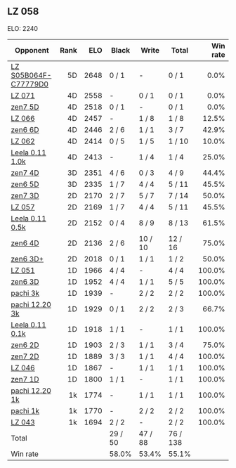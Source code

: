 ## LZ 058 ##

ELO: 2240

Opponent | Rank | ELO | Black | Write | Total | Win rate
---------|-----:|----:|-------|-------|-------|-------:
[LZ S05B064F-C77779D0](LZ%20S05B064F-C77779D0.md) | 5D | 2648 | 0 / 1 | - | 0 / 1 | 0.0%
[LZ 071](LZ%20071.md) | 4D | 2558 | - | 0 / 1 | 0 / 1 | 0.0%
[zen7 5D](zen7%205D.md) | 4D | 2518 | 0 / 1 | - | 0 / 1 | 0.0%
[LZ 066](LZ%20066.md) | 4D | 2457 | - | 1 / 8 | 1 / 8 | 12.5%
[zen6 6D](zen6%206D.md) | 4D | 2446 | 2 / 6 | 1 / 1 | 3 / 7 | 42.9%
[LZ 062](LZ%20062.md) | 4D | 2414 | 0 / 5 | 1 / 5 | 1 / 10 | 10.0%
[Leela 0.11 1.0k](Leela%200.11%201.0k.md) | 4D | 2413 | - | 1 / 4 | 1 / 4 | 25.0%
[zen7 4D](zen7%204D.md) | 3D | 2351 | 4 / 6 | 0 / 3 | 4 / 9 | 44.4%
[zen6 5D](zen6%205D.md) | 3D | 2335 | 1 / 7 | 4 / 4 | 5 / 11 | 45.5%
[zen7 3D](zen7%203D.md) | 2D | 2170 | 2 / 7 | 5 / 7 | 7 / 14 | 50.0%
[LZ 057](LZ%20057.md) | 2D | 2169 | 1 / 7 | 4 / 4 | 5 / 11 | 45.5%
[Leela 0.11 0.5k](Leela%200.11%200.5k.md) | 2D | 2152 | 0 / 4 | 8 / 9 | 8 / 13 | 61.5%
[zen6 4D](zen6%204D.md) | 2D | 2136 | 2 / 6 | 10 / 10 | 12 / 16 | 75.0%
[zen6 3D+](zen6%203D+.md) | 2D | 2018 | 0 / 1 | 1 / 1 | 1 / 2 | 50.0%
[LZ 051](LZ%20051.md) | 1D | 1966 | 4 / 4 | - | 4 / 4 | 100.0%
[zen6 3D](zen6%203D.md) | 1D | 1952 | 4 / 4 | 1 / 1 | 5 / 5 | 100.0%
[pachi 3k](pachi%203k.md) | 1D | 1939 | - | 2 / 2 | 2 / 2 | 100.0%
[pachi 12.20 3k](pachi%2012.20%203k.md) | 1D | 1929 | 0 / 1 | 2 / 2 | 2 / 3 | 66.7%
[Leela 0.11 0.1k](Leela%200.11%200.1k.md) | 1D | 1918 | 1 / 1 | - | 1 / 1 | 100.0%
[zen6 2D](zen6%202D.md) | 1D | 1903 | 2 / 3 | 1 / 1 | 3 / 4 | 75.0%
[zen7 2D](zen7%202D.md) | 1D | 1889 | 3 / 3 | 1 / 1 | 4 / 4 | 100.0%
[LZ 046](LZ%20046.md) | 1D | 1867 | - | 1 / 1 | 1 / 1 | 100.0%
[zen7 1D](zen7%201D.md) | 1D | 1800 | 1 / 1 | - | 1 / 1 | 100.0%
[pachi 12.20 1k](pachi%2012.20%201k.md) | 1k | 1774 | - | 1 / 1 | 1 / 1 | 100.0%
[pachi 1k](pachi%201k.md) | 1k | 1770 | - | 2 / 2 | 2 / 2 | 100.0%
[LZ 043](LZ%20043.md) | 1k | 1694 | 2 / 2 | - | 2 / 2 | 100.0%
Total | | | 29 / 50 | 47 / 88 | 76 / 138 | 
Win rate| | | 58.0% | 53.4% | 55.1% | 
